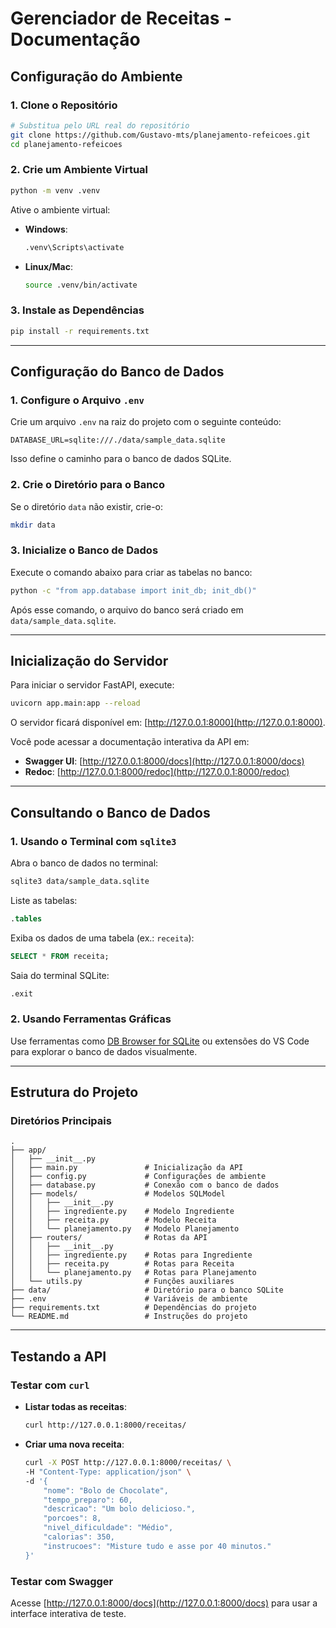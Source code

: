 # Gerenciador de Receitas - Documentação

## Configuração do Ambiente

### 1. Clone o Repositório

```bash
# Substitua pelo URL real do repositório
git clone https://github.com/Gustavo-mts/planejamento-refeicoes.git
cd planejamento-refeicoes
```

### 2. Crie um Ambiente Virtual

```bash
python -m venv .venv
```

Ative o ambiente virtual:

- **Windows**:
  ```bash
  .venv\Scripts\activate
  ```
- **Linux/Mac**:
  ```bash
  source .venv/bin/activate
  ```

### 3. Instale as Dependências

```bash
pip install -r requirements.txt
```

---

## Configuração do Banco de Dados

### 1. Configure o Arquivo `.env`

Crie um arquivo `.env` na raiz do projeto com o seguinte conteúdo:

```plaintext
DATABASE_URL=sqlite:///./data/sample_data.sqlite
```

Isso define o caminho para o banco de dados SQLite.

### 2. Crie o Diretório para o Banco

Se o diretório `data` não existir, crie-o:

```bash
mkdir data
```

### 3. Inicialize o Banco de Dados

Execute o comando abaixo para criar as tabelas no banco:

```bash
python -c "from app.database import init_db; init_db()"
```

Após esse comando, o arquivo do banco será criado em `data/sample_data.sqlite`.

---

## Inicialização do Servidor

Para iniciar o servidor FastAPI, execute:

```bash
uvicorn app.main:app --reload
```

O servidor ficará disponível em: [http://127.0.0.1:8000](http://127.0.0.1:8000).

Você pode acessar a documentação interativa da API em:

- **Swagger UI**: [http://127.0.0.1:8000/docs](http://127.0.0.1:8000/docs)
- **Redoc**: [http://127.0.0.1:8000/redoc](http://127.0.0.1:8000/redoc)

---

## Consultando o Banco de Dados

### 1. Usando o Terminal com `sqlite3`

Abra o banco de dados no terminal:

```bash
sqlite3 data/sample_data.sqlite
```

Liste as tabelas:

```sql
.tables
```

Exiba os dados de uma tabela (ex.: `receita`):

```sql
SELECT * FROM receita;
```

Saia do terminal SQLite:

```sql
.exit
```

### 2. Usando Ferramentas Gráficas

Use ferramentas como [DB Browser for SQLite](https://sqlitebrowser.org/) ou extensões do VS Code para explorar o banco de dados visualmente.

---

## Estrutura do Projeto

### Diretórios Principais

```plaintext
.
├── app/
│   ├── __init__.py
│   ├── main.py               # Inicialização da API
│   ├── config.py             # Configurações de ambiente
│   ├── database.py           # Conexão com o banco de dados
│   ├── models/               # Modelos SQLModel
│   │   ├── __init__.py
│   │   ├── ingrediente.py    # Modelo Ingrediente
│   │   ├── receita.py        # Modelo Receita
│   │   └── planejamento.py   # Modelo Planejamento
│   ├── routers/              # Rotas da API
│   │   ├── __init__.py
│   │   ├── ingrediente.py    # Rotas para Ingrediente
│   │   ├── receita.py        # Rotas para Receita
│   │   └── planejamento.py   # Rotas para Planejamento
│   └── utils.py              # Funções auxiliares
├── data/                     # Diretório para o banco SQLite
├── .env                      # Variáveis de ambiente
├── requirements.txt          # Dependências do projeto
└── README.md                 # Instruções do projeto
```

---

## Testando a API

### Testar com `curl`

- **Listar todas as receitas**:
  ```bash
  curl http://127.0.0.1:8000/receitas/
  ```

- **Criar uma nova receita**:
  ```bash
  curl -X POST http://127.0.0.1:8000/receitas/ \
  -H "Content-Type: application/json" \
  -d '{
      "nome": "Bolo de Chocolate",
      "tempo_preparo": 60,
      "descricao": "Um bolo delicioso.",
      "porcoes": 8,
      "nivel_dificuldade": "Médio",
      "calorias": 350,
      "instrucoes": "Misture tudo e asse por 40 minutos."
  }'
  ```

### Testar com Swagger

Acesse [http://127.0.0.1:8000/docs](http://127.0.0.1:8000/docs) para usar a interface interativa de teste.
